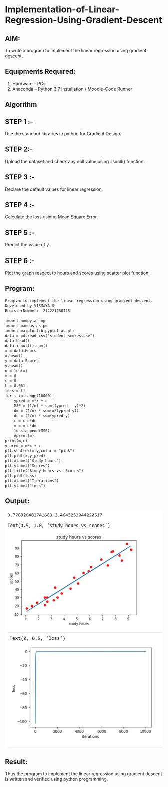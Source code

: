 # Implementation-of-Linear-Regression-Using-Gradient-Descent

## AIM:
To write a program to implement the linear regression using gradient descent.

## Equipments Required:
1. Hardware – PCs
2. Anaconda – Python 3.7 Installation / Moodle-Code Runner

## Algorithm
## STEP 1 :-
Use the standard libraries in python for Gradient Design.

## STEP 2:-
 Upload the dataset and check any null value using .isnull() function.

## STEP 3 :-
Declare the default values for linear regression.

## STEP 4 :-
Calculate the loss usinng Mean Square Error.

## STEP 5 :-
Predict the value of y.

## STEP 6 :-
Plot the graph respect to hours and scores using scatter plot function.

## Program:
```
Program to implement the linear regression using gradient descent.
Developed by:VISMAYA S
RegisterNumber:  212221230125

import numpy as np
import pandas as pd
import matplotlib.pyplot as plt
data = pd.read_csv("student_scores.csv")
data.head()
data.isnull().sum()
x = data.Hours
x.head()
y = data.Scores
y.head()
n = len(x)
m = 0
c = 0
L = 0.001
loss = []
for i in range(10000):
    ypred = m*x + c
    MSE = (1/n) * sum((ypred - y)*2)
    dm = (2/n) * sum(x*(ypred-y))
    dc = (2/n) * sum(ypred-y)
    c = c-L*dc
    m = m-L*dm
    loss.append(MSE)
    #print(m)
print(m,c)
y_pred = m*x + c
plt.scatter(x,y,color = "pink")
plt.plot(x,y_pred)
plt.xlabel("Study hours")
plt.ylabel("Scores")
plt.title("Study hours vs. Scores")
plt.plot(loss)
plt.xlabel("Iterations")
plt.ylabel("loss")
```

## Output:
![output](./output1.png)
![output](./output2.png)


## Result:
Thus the program to implement the linear regression using gradient descent is written and verified using python programming.

